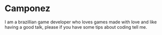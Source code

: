 # Camponez
I am a brazillian game developer who loves games made with love and like having a good talk, please if you have some tips about coding tell me.

